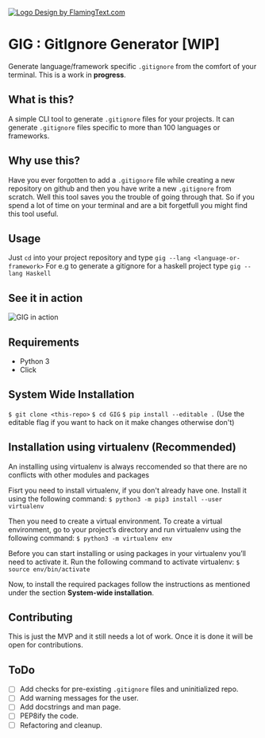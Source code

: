 <a target="_top" href="http://www.flamingtext.com/" ><img src="https://blog.flamingtext.com/blog/2018/02/21/flamingtext_com_1519200076_290247836.png" border="0" alt="Logo Design by FlamingText.com" title="Logo Design by FlamingText.com"></a>

# GIG : GitIgnore Generator [WIP]
Generate language/framework specific `.gitignore` from the comfort of your terminal. This is a work in **progress**.

## What is this?
A simple CLI tool to generate `.gitignore` files for your projects. It can generate `.gitignore` files specific to more than 100 languages or frameworks.

## Why use this?
Have you ever forgotten to add a `.gitignore` file while creating a new repository on github and then you have write a new `.gitignore` from scratch. Well this tool saves you the trouble of going through that.
So if you spend a lot of time on your terminal and are a bit forgetfull you might find this tool useful.

## Usage
Just `cd` into your project repository and type `gig --lang <language-or-framework>`
For e.g to generate a gitignore for a haskell project type `gig --lang Haskell`

## See it in action
![GIG in action](https://github.com/palash25/GIG/blob/master/assets/gig.gif)

## Requirements
- Python 3
- Click

## System Wide Installation
`$ git clone <this-repo>`
`$ cd GIG`
`$ pip install --editable .` (Use the editable flag if you want to hack on it make changes otherwise don't)

## Installation using virtualenv (Recommended)
An installing using virtualenv is always reccomended so that there are no conflicts with other modules and packages

Fisrt you need to install virtualenv, if you don't already have one. Install it using the following command:
`$ python3 -m pip3 install --user virtualenv`

Then you need to create a virtual environment. To create a virtual environment, go to your project’s directory and run virtualenv using the following command:
`$ python3 -m virtualenv env`

Before you can start installing or using packages in your virtualenv you’ll need to activate it. Run the following command to activate virtualenv:
`$ source env/bin/activate` 

Now, to install the required packages follow the instructions as mentioned under the section **System-wide installation**.

## Contributing
This is just the MVP and it still needs a lot of work. Once it is done it will be open for contributions.

## ToDo
- [ ] Add checks for pre-existing `.gitignore` files and uninitialized repo.
- [ ] Add warning messages for the user.
- [ ] Add docstrings and man page.
- [ ] PEP8ify the code.
- [ ] Refactoring and cleanup.
